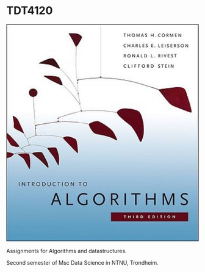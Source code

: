 # TDT4120

![Cover of curriculum book](algdat_cover.jpg "Cover of curriculum book")

Assignments for Algorithms and datastructures. </br>

Second semester of Msc Data Science in NTNU, Trondheim.
